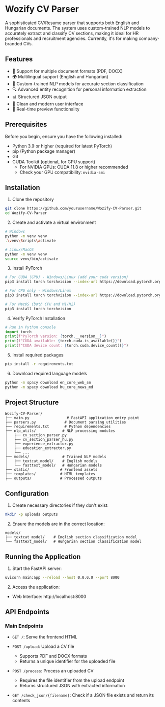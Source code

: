 # Wozify CV Parser

A sophisticated CV/Resume parser that supports both English and Hungarian documents. The system uses custom-trained NLP models to accurately extract and classify CV sections, making it ideal for HR professionals and recruitment agencies. Currently, it's for making company-branded CVs.

## Features

- 📄 Support for multiple document formats (PDF, DOCX)
- 🌍 Multilingual support (English and Hungarian)
- 🤖 Custom-trained NLP models for accurate section classification
- 🔍 Advanced entity recognition for personal information extraction
- 📊 Structured JSON output
- 🎨 Clean and modern user interface
- 🔄 Real-time preview functionality

## Prerequisites

Before you begin, ensure you have the following installed:
- Python 3.9 or higher (required for latest PyTorch)
- pip (Python package manager)
- Git
- CUDA Toolkit (optional, for GPU support)
  - For NVIDIA GPUs: CUDA 11.8 or higher recommended
  - Check your GPU compatibility: `nvidia-smi`

## Installation

1. Clone the repository
```bash
git clone https://github.com/yourusername/Wozify-CV-Parser.git
cd Wozify-CV-Parser
```

2. Create and activate a virtual environment
```bash
# Windows
python -m venv venv
.\venv\Scripts\activate

# Linux/MacOS
python -m venv venv
source venv/bin/activate
```

3. Install PyTorch
```bash
# For CUDA (GPU) - Windows/Linux (add your cuda version)
pip3 install torch torchvision --index-url https://download.pytorch.org/whl/{YOUR_CUDA_VERSION}

# For CPU only - Windows/Linux
pip3 install torch torchvision --index-url https://download.pytorch.org/whl/cpu

# For MacOS (both CPU and M1/M2)
pip3 install torch torchvision
```

4. Verify PyTorch Installation
```python
# Run in Python console
import torch
print(f"PyTorch version: {torch.__version__}")
print(f"CUDA available: {torch.cuda.is_available()}")
print(f"CUDA device count: {torch.cuda.device_count()}")
```

5. Install required packages
```bash
pip install -r requirements.txt
```

6. Download required language models
```bash
python -m spacy download en_core_web_sm
python -m spacy download hu_core_news_md
```

## Project Structure

```
Wozify-CV-Parser/
├── main.py                 # FastAPI application entry point
├── parsers.py             # Document parsing utilities
├── requirements.txt       # Python dependencies
├── nlp_utils/            # NLP processing modules
│   ├── cv_section_parser.py
│   ├── cv_section_parser_hu.py
│   ├── experience_extractor.py
│   ├── education_extractor.py
│   └── ...
├── models/               # Trained NLP models
│   ├── textcat_model/    # English models
│   └── fasttext_model/   # Hungarian models
├── static/              # Frontend assets
├── templates/           # HTML templates
├── outputs/             # Processed outputs
```

## Configuration

1. Create necessary directories if they don't exist:
```bash
mkdir -p uploads outputs
```

2. Ensure the models are in the correct location:
```
models/
├── textcat_model/    # English section classification model
└── fasttext_model/   # Hungarian section classification model
```

## Running the Application

1. Start the FastAPI server:
```bash
uvicorn main:app --reload --host 0.0.0.0 --port 8000
```

2. Access the application:
- Web Interface: http://localhost:8000

## API Endpoints

### Main Endpoints
- `GET /`: Serve the frontend HTML

- `POST /upload`: Upload a CV file
  - Supports PDF and DOCX formats
  - Returns a unique identifier for the uploaded file

- `POST /process`: Process an uploaded CV
  - Requires the file identifier from the upload endpoint
  - Returns structured JSON with extracted information

- `GET /check_json/{filename}`: Check if a JSON file exists and return its contents
